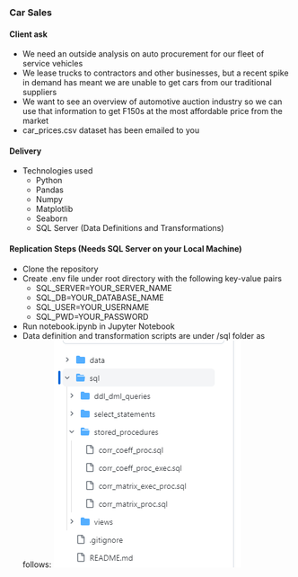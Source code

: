### Car Sales

#### Client ask

- We need an outside analysis on auto procurement for our fleet of service vehicles
- We lease trucks to contractors and other businesses, but a recent spike in demand has meant we are unable to get cars from our traditional suppliers
- We want to see an overview of automotive auction industry so we can use that information to get F150s at the most affordable price from the market
- car_prices.csv dataset has been emailed to you

#### Delivery

- Technologies used
    - Python
    - Pandas
    - Numpy
    - Matplotlib
    - Seaborn
    - SQL Server (Data Definitions and Transformations)

#### Replication Steps (Needs SQL Server on your Local Machine)

- Clone the repository
- Create .env file under root directory with the following key-value pairs
    - SQL_SERVER=YOUR_SERVER_NAME
    - SQL_DB=YOUR_DATABASE_NAME
    - SQL_USER=YOUR_USERNAME
    - SQL_PWD=YOUR_PASSWORD
- Run notebook.ipynb in Jupyter Notebook
- Data definition and transformation scripts are under /sql folder as follows:
![Alt text](/images/queries.png "SQL Scripts")